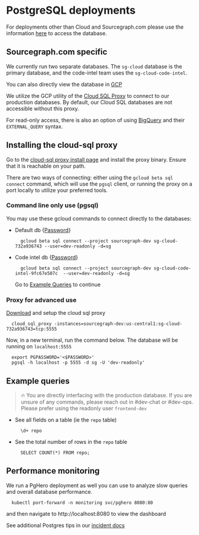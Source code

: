 # PostgreSQL deployments

For deployments other than Cloud and Sourcegraph.com please use the information [here](https://docs.sourcegraph.com/admin/faq#how-do-i-access-the-sourcegraph-database) to access the database.

## Sourcegraph.com specific

We currently run two separate databases. The `sg-cloud` database is the primary database, and the code-intel team uses the `sg-cloud-code-intel`.

You can also directly view the database in [GCP](https://console.cloud.google.com/sql/instances?project=sourcegraph-dev)

We utilize the GCP utility of the [Cloud SQL Proxy](https://cloud.google.com/sql/docs/postgres/sql-proxy) to connect to our production databases. By default, our Cloud SQL databases are not accessible without this proxy.

For read-only access, there is also an option of using [BigQuery](
https://console.cloud.google.com/bigquery?sq=527047051561:67f2616f4acb4b7cb3639e4a97e2f4aa
) and their `EXTERNAL_QUERY` syntax.

## Installing the cloud-sql proxy

Go to the [cloud-sql proxy install page](https://cloud.google.com/sql/docs/postgres/sql-proxy#install) and install the proxy binary. Ensure that it is reachable on your path.


There are two ways of connecting: either using the `gcloud beta sql connect` command, which will use the `pgsql` client, or running the proxy on a port locally to utilize your preferred tools.

### Command line only use (pgsql)

You may use these gcloud commands to connect directly to the databases:

- Default db {[Password](https://start.1password.com/open/i?a=HEDEDSLHPBFGRBTKAKJWE23XX4&v=dnrhbauihkhjs5ag6vszsme45a&i=pjxf64qxwsin4d56xij6vm3gva&h=my.1password.com)}
  ```
    gcloud beta sql connect --project sourcegraph-dev sg-cloud-732a936743 --user=dev-readonly -d=sg
  ```
- Code intel db {[Password](https://start.1password.com/open/i?a=HEDEDSLHPBFGRBTKAKJWE23XX4&v=dnrhbauihkhjs5ag6vszsme45a&i=hbgj2dfajwj7cdiifk3zb2h2b4&h=my.1password.com)}
  ```
    gcloud beta sql connect --project sourcegraph-dev sg-cloud-code-intel-9fc67e507c  --user=dev-readonly -d=sg
  ```

  Go to [Example Queries](#example-queries) to continue

### Proxy for advanced use

[Download](https://cloud.google.com/sql/docs/postgres/quickstart-proxy-test#install_and_authenticate_the_gcloud_command-line_tool) and setup the cloud sql proxy
```
  cloud_sql_proxy -instances=sourcegraph-dev:us-central1:sg-cloud-732a936743=tcp:5555
```

Now, in a new terminal, run the command below. The database will be running on `localhost:5555`

  ```
    export PGPASSWORD='<$PASSWORD>'
    pgsql -h localhost -p 5555 -d sg -U 'dev-readonly'
  ```

## Example queries

> 🔥 You are directly interfacing with the production database. If you are unsure of any commands, please reach out in #dev-chat or #dev-ops.
> Please prefer using the readonly user `frontend-dev`

- See all fields on a table (ie the `repo` table)
  ```
    \d+ repo
  ```
- See the total number of rows in the `repo` table
  ```
    SELECT COUNT(*) FROM repo;
  ```
## Performance monitoring

We run a PgHero deployment as well you can use to analyze slow queries and overall database performance.
```
  kubectl port-forward -n monitoring svc/pghero 8080:80
```
and then navigate to http://localhost:8080 to view the dashboard

See additional Postgres tips in our [incident docs](../incidents/playbooks/index.md#postgreSQL-database-problems)
